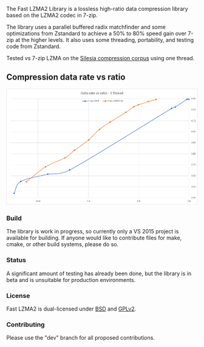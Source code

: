  The Fast LZMA2 Library is a lossless high-ratio data compression library based on the LZMA2 codec in 7-zip.

The library uses a parallel buffered radix matchfinder and some optimizations from Zstandard to achieve a 50% to 80%
speed gain over 7-zip at the higher levels. It also uses some threading, portability, and testing code from Zstandard.

Tested vs 7-zip LZMA on the [Silesia compression corpus] using one thread.

[Silesia compression corpus]: http://sun.aei.polsl.pl/~sdeor/index.php?page=silesia

Compression data rate vs ratio
------------------------------
![Compression data rate vs ratio](doc/images/bench_st.png "Compression data rate vs ratio")

### Build

The library is work in progress, so currently only a VS 2015 project is available for building.
If anyone would like to contribute files for make, cmake, or other build systems, please do so.

### Status

A significant amount of testing has already been done, but the library is in beta and is unsuitable for production environments.

### License

Fast LZMA2 is dual-licensed under [BSD](LICENSE) and [GPLv2](COPYING).

### Contributing

Please use the "dev" branch for all proposed contributions.
